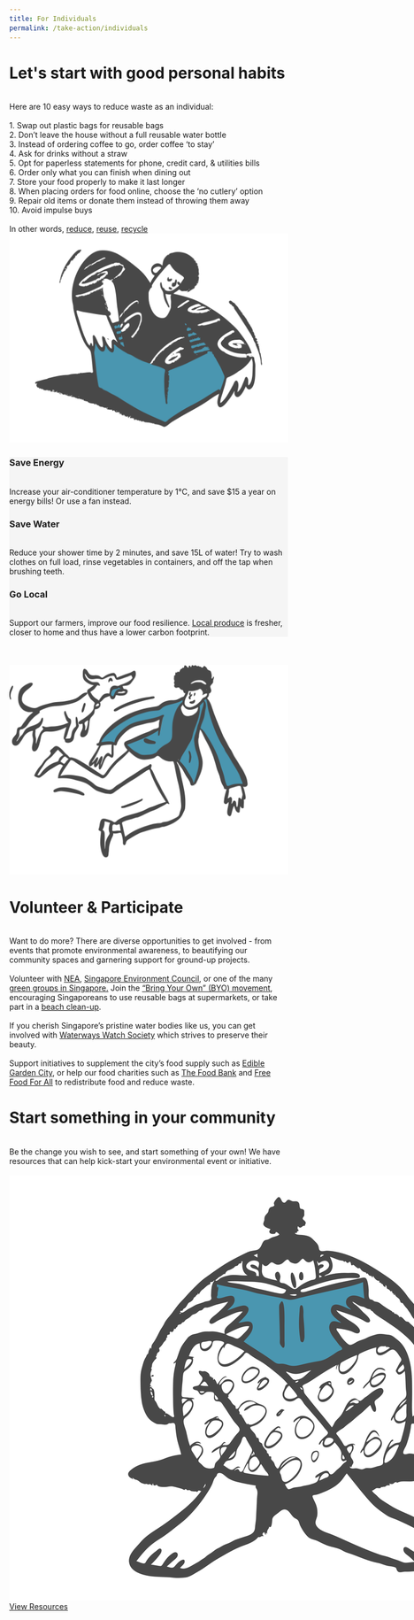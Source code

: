 ```yaml
---
title: For Individuals
permalink: /take-action/individuals
---
```


<div class='container'>

  <div class='grid-row'>
    <div class='grid-column double-column'>
        <div>
            <h1><b>Let's start with good personal habits</b></h1><br>
                Here are 10 easy ways to reduce waste as an individual: <br><br>
                1.  Swap out plastic bags for reusable bags <br>
                2.  Don’t leave the house without a full reusable water bottle<br>
                3.  Instead of ordering coffee to go, order coffee ‘to stay’<br>
                4.  Ask for drinks without a straw<br>
                5.  Opt for paperless statements for phone, credit card, & utilities bills<br>
                6.  Order only what you can finish when dining out<br>
                7.  Store your food properly to make it last longer<br>
                8.  When placing orders for food online, choose the ‘no cutlery’ option<br>
                9.  Repair old items or donate them instead of throwing them away<br>
                10.  Avoid impulse buys <br><br>
                In other words, 
                <a href="https://www.towardszerowaste.gov.sg/reduce">reduce</a>, 
                <a href="https://www.towardszerowaste.gov.sg/reuse">reuse</a>, 
                <a href="https://www.towardszerowaste.gov.sg/recycle">recycle</a>
        </div>
    </div>
    <div class='grid-column'>
        <img src="/images/take-action-1.svg">
    </div>
</div>


<div class='grid-row-no-padding' style="background-color:#F5F5F5;">
    <div class='grid-column'>
        <div>
            <h3><b>Save Energy</b></h3><br>
            Increase your air-conditioner temperature by 1°C, and save $15 a year on energy bills! Or use a fan instead.
        </div>
    </div>
    <div class='grid-column'>
        <div>
            <h3><b>Save Water</b></h3><br>
                Reduce your shower time by 2 minutes, and save 15L of water!
                Try to wash clothes on full load, rinse vegetables in containers, and off the tap when brushing teeth.
        </div>
    </div>
    <div class='grid-column'>
        <div>
            <h3><b>Go Local</b></h3><br>
            Support our farmers, improve our food resilience. <a href="https://www.sfa.gov.sg/fromSGtoSG/where-to-buy">Local produce</a> is fresher, closer to home and thus have a lower carbon footprint.
        </div>
    </div>
</div>


<!-- breaklines here because above is grid-row no padding with grey background colour -->
<br>
<br>
<br>



  <div class='grid-row'>
    <div class='grid-column'>
        <img src="/images/take-action-2.svg">
    </div>
    <div class='grid-column double-column'>
        <div>
            <h1><b>Volunteer & Participate</b></h1><br>
                Want to do more? There are diverse opportunities to get involved - from events that promote environmental awareness, to beautifying our community spaces and garnering support for ground-up projects.<br><br>
                Volunteer with <a href="https://www.cgs.sg/volunteer">NEA</a>, <a href="https://sec.org.sg/volunteer/">Singapore Environment Council</a>, or one of the many <a href="https://www.towardszerowaste.gov.sg/green-groups-in-singapore/"> green groups in Singapore.</a>
                Join the <a href="http://www.byosingapore.com/byob/">“Bring Your Own” (BYO) movement</a>, encouraging Singaporeans to use reusable bags at supermarkets, or take part in a <a href="https://www.publichygienecouncil.sg/beachcleanup">beach clean-up</a>. <br><br>
                If you cherish Singapore’s pristine water bodies like us, you can get involved with <a href="https://www.giving.sg/waterways-watch-society">Waterways Watch Society</a> which strives to preserve their beauty.<br><br>
                Support initiatives to supplement the city’s food supply such as <a href="https://www.ediblegardencity.com/">Edible Garden City</a>, or help our food charities such as <a href="https://www.giving.sg/the-food-bank-singapore-ltd">The Food Bank</a> and <a href="https://www.giving.sg/free-food-for-all-limited">Free Food For All</a> to redistribute food and reduce waste.
        </div>
    </div>
</div>


  <div class='grid-row'>
    <div class='grid-column'>
        <h1 style="align-self: flex-start"><b>Start something in your community</b></h1><br>
            <div>
                Be the change you wish to see, and start something of your own! We have resources that can help kick-start your environmental event or initiative.<br><br>
            </div>
            <img src="/images/take-action-3.svg" style="max-width:33vh;"><br>
            <a class="button_david" href="/resources/">View Resources</a>
    </div>
  </div>

</div>








